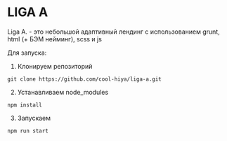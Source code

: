 # LIGA A 

Liga A. - это небольшой адаптивный лендинг с использованием grunt, html (+ БЭМ нейминг), scss и js 

Для запуска:

1. Клонируем репозиторий
 ```
 git clone https://github.com/cool-hiya/liga-a.git
 ```
2. Устанавливаем node_modules
 ```
 npm install
 ```
3. Запускаем
 ```
 npm run start
 ```
